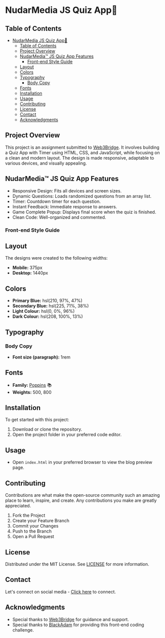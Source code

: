 



# NudarMedia JS Quiz App📄

## Table of Contents

- [NudarMedia JS Quiz App📄](#nudarmedia-js-quiz-app)
  - [Table of Contents](#table-of-contents)
  - [Project Overview](#project-overview)
  - [NudarMedia™ JS Quiz App Features](#nudarmedia-js-quiz-app-features)
    - [Front-end Style Guide](#front-end-style-guide)
  - [Layout](#layout)
  - [Colors](#colors)
  - [Typography](#typography)
    - [Body Copy](#body-copy)
  - [Fonts](#fonts)
  - [Installation](#installation)
  - [Usage](#usage)
  - [Contributing](#contributing)
  - [License](#license)
  - [Contact](#contact)
  - [Acknowledgments](#acknowledgments)

## Project Overview

This project is an assignment submitted to [Web3Bridge](https://www.web3bridgeafrica.com/). It involves building a Quiz App with Timer using HTML, CSS, and JavaScript, while focusing on a clean and modern layout. The design is made responsive, adaptable to various devices, and visually appealing.

## NudarMedia™ JS Quiz App Features
- Responsive Design: Fits all devices and screen sizes.
- Dynamic Questions: Loads randomized questions from an array list.
- Timer: Countdown timer for each question.
- Instant Feedback: Immediate response to answers.
- Game Complete Popup: Displays final score when the quiz is finished.
- Clean Code: Well-organized and commented.

### Front-end Style Guide

## Layout

The designs were created to the following widths:

- **Mobile:** 375px
- **Desktop:** 1440px

## Colors

- **Primary Blue:** hsl(210, 97%, 47%) 
- **Secondary Blue:** hsl(225, 71%, 38%)
- **Light Colour:** hsl(0, 0%, 96%) 
- **Dark Colour:** hsl(208, 100%, 13%) 

## Typography

### Body Copy

- **Font size (paragraph):** 1rem

## Fonts

- **Family:** [Poppins](https://fonts.google.com/specimen/Poppins) 📚
- **Weights:** 500, 800

## Installation

To get started with this project:

1. Download or clone the repository.
2. Open the project folder in your preferred code editor.

## Usage

- Open `index.html` in your preferred browser to view the blog preview page.

## Contributing

Contributions are what make the open-source community such an amazing place to learn, inspire, and create. Any contributions you make are greatly appreciated.

1. Fork the Project
2. Create your Feature Branch
3. Commit your Changes
4. Push to the Branch
5. Open a Pull Request

## License

Distributed under the MIT License. See [LICENSE]() for more information.

## Contact

Let's connect on social media - [Click here](https://nudarmediaworld.github.io/Web3Bridge-Assignment-4--Social-Links-Profile/) to connect.

## Acknowledgments

- Special thanks to [Web3Bridge](https://www.web3bridgeafrica.com/) for guidance and support.
- Special thanks to [BlackAdam](https://github.com/Ultra-Tech-code) for providing this front-end coding challenge.